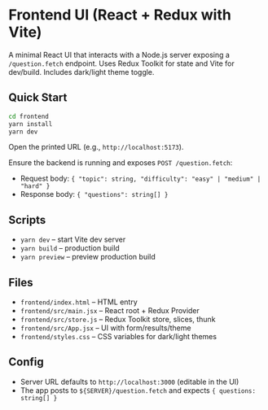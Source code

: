 # Frontend UI (React + Redux with Vite)

A minimal React UI that interacts with a Node.js server exposing a `/question.fetch` endpoint. Uses Redux Toolkit for state and Vite for dev/build. Includes dark/light theme toggle.

## Quick Start

```bash
cd frontend
yarn install
yarn dev
```
Open the printed URL (e.g., `http://localhost:5173`).

Ensure the backend is running and exposes `POST /question.fetch`:
- Request body: `{ "topic": string, "difficulty": "easy" | "medium" | "hard" }`
- Response body: `{ "questions": string[] }`

## Scripts
- `yarn dev` – start Vite dev server
- `yarn build` – production build
- `yarn preview` – preview production build

## Files
- `frontend/index.html` – HTML entry
- `frontend/src/main.jsx` – React root + Redux Provider
- `frontend/src/store.js` – Redux Toolkit store, slices, thunk
- `frontend/src/App.jsx` – UI with form/results/theme
- `frontend/styles.css` – CSS variables for dark/light themes

## Config
- Server URL defaults to `http://localhost:3000` (editable in the UI)
- The app posts to `${SERVER}/question.fetch` and expects `{ questions: string[] }`